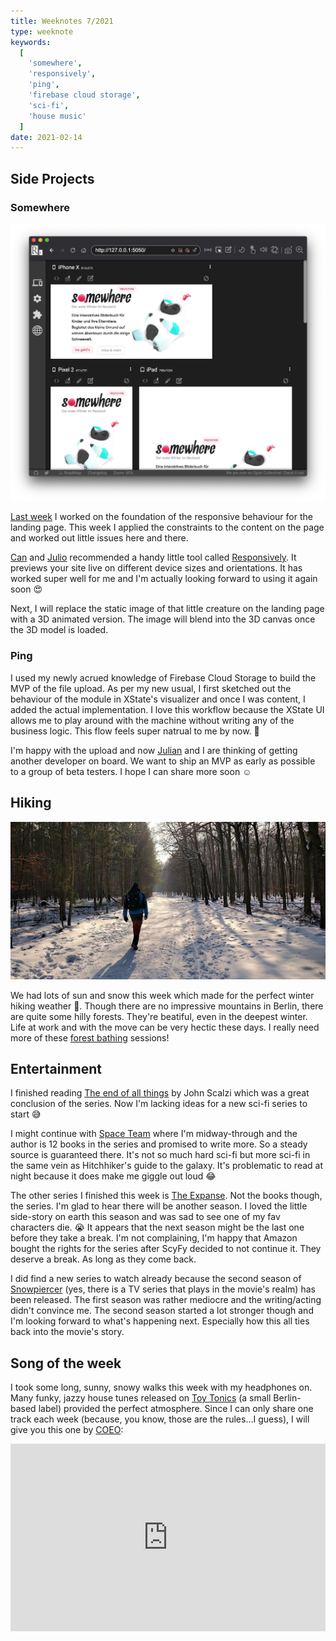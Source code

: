 ```yaml
---
title: Weeknotes 7/2021
type: weeknote
keywords:
  [
    'somewhere',
    'responsively',
    'ping',
    'firebase cloud storage',
    'sci-fi',
    'house music'
  ]
date: 2021-02-14
---
```


## Side Projects

### Somewhere

![Building Somewhere in the Responsively editor](./07-responsively-editor.jpg)

[Last week](/weeknotes/2021/06/) I worked on the foundation of the responsive behaviour for the landing page. This week I applied the constraints to the content on the page and worked out little issues here and there.

[Can](https://twitter.com/cangoektas) and [Julio](https://twitter.com/juliozynger) recommended a handy little tool called [Responsively](https://responsively.app/). It previews your site live on different device sizes and orientations. It has worked super well for me and I'm actually looking forward to using it again soon 😍

Next, I will replace the static image of that little creature on the landing page with a 3D animated version. The image will blend into the 3D canvas once the 3D model is loaded.

### Ping

I used my newly acrued knowledge of Firebase Cloud Storage to build the MVP of the file upload. As per my new usual, I first sketched out the behaviour of the module in XState's visualizer and once I was content, I added the actual implementation. I love this workflow because the XState UI allows me to play around with the machine without writing any of the business logic. This flow feels super natrual to me by now. 🌅

I'm happy with the upload and now [Julian](http://julianpanzer.com) and I are thinking of getting another developer on board. We want to ship an MVP as early as possible to a group of beta testers. I hope I can share more soon ☺️

## Hiking

![Hiking in winterly Berlin](./07-hiking-in-wintery-berlin.jpg)

We had lots of sun and snow this week which made for the perfect winter hiking weather 🥾. Though there are no impressive mountains in Berlin, there are quite some hilly forests. They're beatiful, even in the deepest winter. Life at work and with the move can be very hectic these days. I really need more of these [forest bathing](https://time.com/5259602/japanese-forest-bathing/) sessions!

## Entertainment

I finished reading [The end of all things](https://www.goodreads.com/book/show/23168809-the-end-of-all-things) by John Scalzi which was a great conclusion of the series. Now I'm lacking ideas for a new sci-fi series to start 😅

I might continue with [Space Team](https://www.goodreads.com/series/206992-space-team) where I'm midway-through and the author is 12 books in the series and promised to write more. So a steady source is guaranteed there. It's not so much hard sci-fi but more sci-fi in the same vein as Hitchhiker's guide to the galaxy. It's problematic to read at night because it does make me giggle out loud 😂

The other series I finished this week is [The Expanse](<https://en.wikipedia.org/wiki/The_Expanse_(TV_series)>). Not the books though, the series. I'm glad to hear there will be another season. I loved the little side-story on earth this season and was sad to see one of my fav characters die. 😭 It appears that the next season might be the last one before they take a break. I'm not complaining, I'm happy that Amazon bought the rights for the series after ScyFy decided to not continue it. They deserve a break. As long as they come back.

I did find a new series to watch already because the second season of [Snowpiercer](<https://en.wikipedia.org/wiki/Snowpiercer_(TV_series)>) (yes, there is a TV series that plays in the movie's realm) has been released. The first season was rather mediocre and the writing/acting didn't convince me. The second season started a lot stronger though and I'm looking forward to what's happening next. Especially how this all ties back into the movie's story.

## Song of the week

I took some long, sunny, snowy walks this week with my headphones on. Many funky, jazzy house tunes released on [Toy Tonics](https://soundcloud.com/toytonics) (a small Berlin-based label) provided the perfect atmosphere. Since I can only share one track each week (because, you know, those are the rules...I guess), I will give you this one by [COEO](https://soundcloud.com/coeo):

<iframe width="100%" height="300" scrolling="no" frameborder="no" src="https://w.soundcloud.com/player/?url=https%3A//api.soundcloud.com/tracks/178406952&color=%23ff5500&auto_play=false&hide_related=false&show_comments=true&show_user=true&show_reposts=false&show_teaser=true&visual=true"></iframe>
